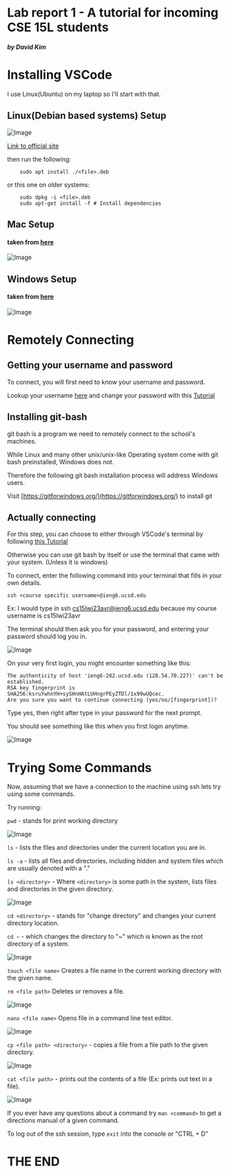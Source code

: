

<link rel="icon" type="image/png" href="/favicon.png">

# Lab report 1 - A tutorial for incoming CSE 15L students
#### *by David Kim*

# Installing VSCode
I use Linux(Ubuntu) on my laptop so I'll start with that.

## Linux(Debian based systems) Setup
![Image](/vscodeLinux1.png)	

[Link to official site](https://code.visualstudio.com/docs/setup/linux)

then run the following:

```
    sudo apt install ./<file>.deb
```

or this one on older systems:
```
    sudo dpkg -i <file>.deb
    sudo apt-get install -f # Install dependencies
```

## Mac Setup
#### taken from [here](https://code.visualstudio.com/docs/setup/mac)
![Image](/vscodeMac.png)
## Windows Setup
#### taken from [here](https://code.visualstudio.com/docs/setup/windows)
![Image](/vscodeWin.png)

# Remotely Connecting

## Getting your username and password

To connect, you will first need to know your username and password.

Lookup your username [here](https://sdacs.ucsd.edu/~icc/index.php)
and change your password with this [Tutorial](https://docs.google.com/document/d/1hs7CyQeh-MdUfM9uv99i8tqfneos6Y8bDU0uhn1wqho/edit)

## Installing git-bash

git bash is a program we need to remotely connect to the school's machines.

While Linux and many other unix/unix-like Operating system come with git bash preinstalled, Windows does not.

Therefore the following git bash installation process will address Windows users.

Visit [https://gitforwindows.org/](https://gitforwindows.org/) to install git

## Actually connecting

For this step, you can choose to either through VSCode's terminal by following [this Tutorial](https://stackoverflow.com/questions/42606837/how-do-i-use-bash-on-windows-from-the-visual-studio-code-integrated-terminal/50527994#50527994)

Otherwise you can use git bash by itself or use the terminal that came with your system. (Unless it is windows)

To connect, enter the following command into your terminal that fills in your own details.

`ssh <course specific username>@ieng6.ucsd.edu`

Ex: I would type in ssh cs15lwi23avr@ieng6.ucsd.edu because my course username is cs15lwi23avr

The terminal should then ask you for your password, and entering your password should log you in.

![Image](/pngs/passwordScreenshot.png)

On your very first login, you might encounter something like this:

```
The authenticity of host 'ieng6-202.ucsd.edu (128.54.70.227)' can't be established.
RSA key fingerprint is SHA256:ksruYwhnYH+sySHnHAtLUHngrPEyZTDl/1x99wUQcec.
Are you sure you want to continue connecting (yes/no/[fingerprint])? 
```
Type yes, then right after type in your password for the next prompt.

You should see something like this when you first login anytime.

![Image](/pngs/loginScreenshot.png)

# Trying Some Commands
Now, assuming that we have a connection to the machine using ssh lets try using some commands.

Try running:


`pwd` - stands for print working directory

![Image](/pngs/pwdScreenshot.png)

`ls`    - lists the files and directories under the current location you are in.

`ls -a`     - lists all files and directories, including hidden and system files which are usually denoted with a "."

`ls <directory>` - Where `<directory>` is some path in the system, lists files and directories in the given directory.

![Image](/pngs/lsScreenshot.png)

`cd <directory>`    - stands for "change directory" and changes your current directory location.

`cd ~` - which changes the directory to "~" which is known as the root directory of a system.

![Image](/pngs/cdScreenshot.png)

`touch <file name>` Creates a file name in the current working directory with the given name.

`rm <file path>` Deletes or removes a file.

![Image](/pngs/touchScreenshot.png)

`nano <file name>` Opens file in a command line text editor.

![Image](/pngs/nanoScreenshot.png)

`cp <file path> <directory>` - copies a file from a file path to the given directory.

![Image](/pngs/cpScreenshot.png)

`cat <file path>` - prints out the contents of a file (Ex: prints out text in a file).  

![Image](/pngs/catScreenshot.png)

If you ever have any questions about a command try `man <command>` to get a directions manual of a given command.

To log out of the ssh session, type `exit` into the console or "CTRL + D"

# THE END
